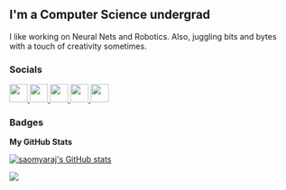 I'm a Computer Science undergrad
---------------------------------

I like working on Neural Nets and Robotics. Also, juggling bits and bytes with a touch of creativity sometimes.

### Socials

<p align="left">
<a href="https://www.github.com/saomyaraj" target="_blank" rel="noreferrer">
    <picture>
        <source media="(prefers-color-scheme: dark)" srcset="https://raw.githubusercontent.com/danielcranney/readme-generator/main/public/icons/socials/github-dark.svg" />
        <source media="(prefers-color-scheme: light)" srcset="https://raw.githubusercontent.com/danielcranney/readme-generator/main/public/icons/socials/github.svg" />
        <img src="https://raw.githubusercontent.com/danielcranney/readme-generator/main/public/icons/socials/github.svg" width="32" height="32" />
    </picture>
</a>
<a href="https://saomyaraj.hashnode.dev" target="_blank" rel="noreferrer">
    <picture>
        <source media="(prefers-color-scheme: dark)" srcset="https://raw.githubusercontent.com/danielcranney/readme-generator/main/public/icons/socials/hashnode-dark.svg" />
        <source media="(prefers-color-scheme: light)" srcset="https://raw.githubusercontent.com/danielcranney/readme-generator/main/public/icons/socials/hashnode.svg" />
        <img src="https://raw.githubusercontent.com/danielcranney/readme-generator/main/public/icons/socials/hashnode.svg" width="32" height="32" />
    </picture>
</a>
<a href="https://www.linkedin.com/in/saomyaraj812" target="_blank" rel="noreferrer">
    <picture>
        <source media="(prefers-color-scheme: dark)" srcset="https://raw.githubusercontent.com/danielcranney/readme-generator/main/public/icons/socials/linkedin-dark.svg" />
        <source media="(prefers-color-scheme: light)" srcset="https://raw.githubusercontent.com/danielcranney/readme-generator/main/public/icons/socials/linkedin.svg" />
        <img src="https://raw.githubusercontent.com/danielcranney/readme-generator/main/public/icons/socials/linkedin.svg" width="32" height="32" />
    </picture>
</a>
<a href="http://www.medium.com/saomyaraj" target="_blank" rel="noreferrer">
    <picture>
        <source media="(prefers-color-scheme: dark)" srcset="https://raw.githubusercontent.com/danielcranney/readme-generator/main/public/icons/socials/medium-dark.svg" />
        <source media="(prefers-color-scheme: light)" srcset="https://raw.githubusercontent.com/danielcranney/readme-generator/main/public/icons/socials/medium.svg" />
        <img src="https://raw.githubusercontent.com/danielcranney/readme-generator/main/public/icons/socials/medium.svg" width="32" height="32" />
    </picture>
</a>
<a href="https://www.x.com/saomyaraj_" target="_blank" rel="noreferrer">
    <picture>
        <source media="(prefers-color-scheme: dark)" srcset="https://raw.githubusercontent.com/danielcranney/readme-generator/main/public/icons/socials/twitter-dark.svg" />
        <source media="(prefers-color-scheme: light)" srcset="https://raw.githubusercontent.com/danielcranney/readme-generator/main/public/icons/socials/twitter.svg" />
        <img src="https://raw.githubusercontent.com/danielcranney/readme-generator/main/public/icons/socials/twitter.svg" width="32" height="32" />
    </picture>
</a>
</p>

### Badges

<b>My GitHub Stats</b>

<a href="http://www.github.com/saomyaraj"><img src="https://github-readme-stats.vercel.app/api?username=saomyaraj&show_icons=true&hide=&count_private=true&title_color=6366f1&text_color=ffffff&icon_color=0891b2&bg_color=000000&hide_border=true&show_icons=true" alt="saomyaraj's GitHub stats" /></a>

<a href="http://www.github.com/saomyaraj"><img src="https://github-readme-streak-stats.herokuapp.com/?user=saomyaraj&stroke=ffffff&background=000000&ring=6366f1&fire=6366f1&currStreakNum=ffffff&currStreakLabel=6366f1&sideNums=ffffff&sideLabels=ffffff&dates=ffffff&hide_border=true" /></a>
